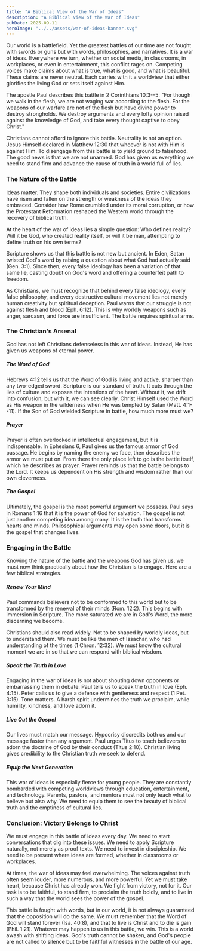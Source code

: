 ```yaml
---
title: "A Biblical View of the War of Ideas"
description: "A Biblical View of the War of Ideas"
pubDate: 2025-09-11
heroImage: "../../assets/war-of-ideas-banner.svg"
---
```



Our world is a battlefield. Yet the greatest battles of our time are not
fought with swords or guns but with words, philosophies, and narratives.
It is a war of ideas. Everywhere we turn, whether on social media, in
classrooms, in workplaces, or even in entertainment, this conflict rages
on. Competing voices make claims about what is true, what is good, and
what is beautiful. These claims are never neutral. Each carries with it
a worldview that either glorifies the living God or sets itself against
Him.

The apostle Paul describes this battle in 2 Corinthians 10:3--5: "For
though we walk in the flesh, we are not waging war according to the
flesh. For the weapons of our warfare are not of the flesh but have
divine power to destroy strongholds. We destroy arguments and every
lofty opinion raised against the knowledge of God, and take every
thought captive to obey Christ."

Christians cannot afford to ignore this battle. Neutrality is not an
option. Jesus Himself declared in Matthew 12:30 that whoever is not with
Him is against Him. To disengage from this battle is to yield ground to
falsehood. The good news is that we are not unarmed. God has given us
everything we need to stand firm and advance the cause of truth in a
world full of lies.

### The Nature of the Battle

Ideas matter. They shape both individuals and societies. Entire
civilizations have risen and fallen on the strength or weakness of the
ideas they embraced. Consider how Rome crumbled under its moral
corruption, or how the Protestant Reformation reshaped the Western world
through the recovery of biblical truth.

At the heart of the war of ideas lies a simple question: Who defines
reality? Will it be God, who created reality itself, or will it be man,
attempting to define truth on his own terms?

Scripture shows us that this battle is not new but ancient. In Eden,
Satan twisted God's word by raising a question about what God had
actually said (Gen. 3:1). Since then, every false ideology has been a
variation of that same lie, casting doubt on God's word and offering a
counterfeit path to freedom.

As Christians, we must recognize that behind every false ideology, every
false philosophy, and every destructive cultural movement lies not
merely human creativity but spiritual deception. Paul warns that our
struggle is not against flesh and blood (Eph. 6:12). This is why worldly
weapons such as anger, sarcasm, and force are insufficient. The battle
requires spiritual arms.

### The Christian's Arsenal

God has not left Christians defenseless in this war of ideas. Instead,
He has given us weapons of eternal power.

#####  The Word of God

Hebrews 4:12 tells us that the Word of God is living and active, sharper
than any two-edged sword. Scripture is our standard of truth. It cuts
through the lies of culture and exposes the intentions of the heart.
Without it, we drift into confusion, but with it, we can see clearly.
Christ Himself used the Word as His weapon in the wilderness when He was
tempted by Satan (Matt. 4:1--11). If the Son of God wielded Scripture in
battle, how much more must we?

##### Prayer

Prayer is often overlooked in intellectual engagement, but it is
indispensable. In Ephesians 6, Paul gives us the famous armor of God
passage. He begins by naming the enemy we face, then describes the armor
we must put on. From there the only place left to go is the battle
itself, which he describes as prayer. Prayer reminds us that the battle
belongs to the Lord. It keeps us dependent on His strength and wisdom
rather than our own cleverness.

##### The Gospel

Ultimately, the gospel is the most powerful argument we possess. Paul
says in Romans 1:16 that it is the power of God for salvation. The
gospel is not just another competing idea among many. It is the truth
that transforms hearts and minds. Philosophical arguments may open some
doors, but it is the gospel that changes lives.

### Engaging in the Battle

Knowing the nature of the battle and the weapons God has given us, we
must now think practically about how the Christian is to engage. Here
are a few biblical strategies.

##### Renew Your Mind

Paul commands believers not to be conformed to this world but to be
transformed by the renewal of their minds (Rom. 12:2). This begins with
immersion in Scripture. The more saturated we are in God's Word, the
more discerning we become.

Christians should also read widely. Not to be shaped by worldly ideas,
but to understand them. We must be like the men of Issachar, who had
understanding of the times (1 Chron. 12:32). We must know the cultural
moment we are in so that we can respond with biblical wisdom.

##### Speak the Truth in Love

Engaging in the war of ideas is not about shouting down opponents or
embarrassing them in debate. Paul tells us to speak the truth in love
(Eph. 4:15). Peter calls us to give a defense with gentleness and
respect (1 Pet. 3:15). Tone matters. A harsh spirit undermines the truth
we proclaim, while humility, kindness, and love adorn it.

##### Live Out the Gospel

Our lives must match our message. Hypocrisy discredits both us and our
message faster than any argument. Paul urges Titus to teach believers to
adorn the doctrine of God by their conduct (Titus 2:10). Christian
living gives credibility to the Christian truth we seek to defend.

##### Equip the Next Generation

This war of ideas is especially fierce for young people. They are
constantly bombarded with competing worldviews through education,
entertainment, and technology. Parents, pastors, and mentors must not
only teach what to believe but also why. We need to equip them to see
the beauty of biblical truth and the emptiness of cultural lies.

### Conclusion: Victory Belongs to Christ

We must engage in this battle of ideas every day. We need to start
conversations that dig into these issues. We need to apply Scripture
naturally, not merely as proof texts. We need to invest in discipleship.
We need to be present where ideas are formed, whether in classrooms or
workplaces.

At times, the war of ideas may feel overwhelming. The voices against
truth often seem louder, more numerous, and more powerful. Yet we must
take heart, because Christ has already won. We fight from victory, not
for it. Our task is to be faithful, to stand firm, to proclaim the truth
boldly, and to live in such a way that the world sees the power of the
gospel.

This battle is fought with words, but in our world, it is not always
guaranteed that the opposition will do the same. We must remember that
the Word of God will stand forever (Isa. 40:8), and that to live is
Christ and to die is gain (Phil. 1:21). Whatever may happen to us in
this battle, we win. This is a world awash with shifting ideas. God's
truth cannot be shaken, and God's people are not called to silence but
to be faithful witnesses in the battle of our age.
